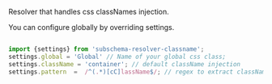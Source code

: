 
Resolver that handles css classNames injection.


You can configure globally by
overriding settings.
```js static

import {settings} from 'subschema-resolver-classname';
settings.global = 'Global' // Name of your global css class;
settings.className = 'container'; // default className injection
settings.pattern  =  /^(.*)[cC]lassName$/; // regex to extract className key from

```
